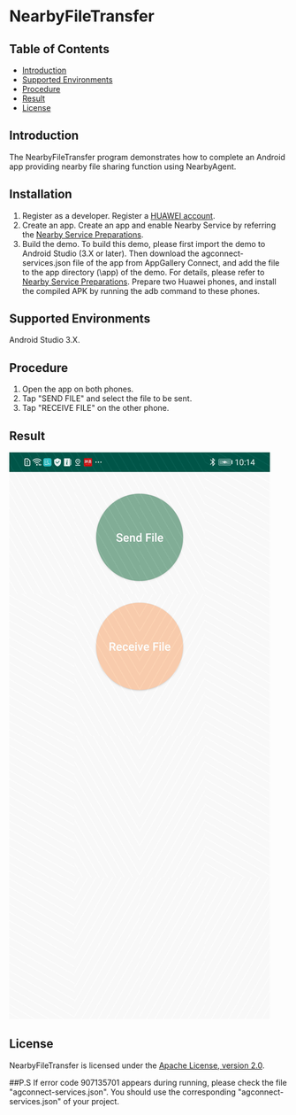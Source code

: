 # NearbyFileTransfer
## Table of Contents

 * [Introduction](#introduction)
 * [Supported Environments](#supported-environments)
 * [Procedure](#procedure)
 * [Result](#result)
 * [License](#license)
 
## Introduction
The NearbyFileTransfer program demonstrates how to complete an Android app providing nearby file sharing function using NearbyAgent.

## Installation
1. Register as a developer.
Register a [HUAWEI account](https://developer.huawei.com/consumer/en/).
2. Create an app.
Create an app and enable Nearby Service by referring the [Nearby Service Preparations](https://developer.huawei.com/consumer/en/doc/development/HMS-Guides/nearby-service-preparation).
3. Build the demo.
To build this demo, please first import the demo to Android Studio (3.X or later). Then download the agconnect-services.json file of the app from AppGallery Connect, and add the file to the app directory (\app) of the demo. For details, please refer to [Nearby Service Preparations](https://developer.huawei.com/consumer/en/doc/development/HMS-Guides/nearby-service-preparation).
Prepare two Huawei phones, and install the compiled APK by running the adb command to these phones.

## Supported Environments
   Android Studio 3.X.

## Procedure
1. Open the app on both phones.
2. Tap "SEND FILE" and select the file to be sent.
3. Tap "RECEIVE FILE" on the other phone.

## Result
<img src="result.jpg">

## License
NearbyFileTransfer is licensed under the [Apache License, version 2.0](http://www.apache.org/licenses/LICENSE-2.0).

##P.S
If error code 907135701 appears during running, please check the file "agconnect-services.json". You should use the corresponding "agconnect-services.json" of your project.
